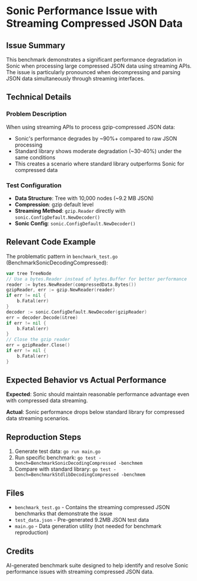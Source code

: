 # Sonic Performance Issue with Streaming Compressed JSON Data

## Issue Summary

This benchmark demonstrates a significant performance degradation in Sonic when processing large compressed JSON data using streaming APIs. The issue is particularly pronounced when decompressing and parsing JSON data simultaneously through streaming interfaces.

## Technical Details

### Problem Description
When using streaming APIs to process gzip-compressed JSON data:
- Sonic's performance degrades by ~90%+ compared to raw JSON processing
- Standard library shows moderate degradation (~30-40%) under the same conditions
- This creates a scenario where standard library outperforms Sonic for compressed data

### Test Configuration
- **Data Structure**: Tree with 10,000 nodes (~9.2 MB JSON)
- **Compression**: gzip default level
- **Streaming Method**: `gzip.Reader` directly with `sonic.ConfigDefault.NewDecoder()`
- **Sonic Config**: `sonic.ConfigDefault.NewDecoder()`

## Relevant Code Example

The problematic pattern in `benchmark_test.go` (BenchmarkSonicDecodingCompressed):
```go
var tree TreeNode
// Use a bytes.Reader instead of bytes.Buffer for better performance
reader := bytes.NewReader(compressedData.Bytes())
gzipReader, err := gzip.NewReader(reader)
if err != nil {
    b.Fatal(err)
}
decoder := sonic.ConfigDefault.NewDecoder(gzipReader)
err = decoder.Decode(&tree)
if err != nil {
    b.Fatal(err)
}
// Close the gzip reader
err = gzipReader.Close()
if err != nil {
    b.Fatal(err)
}
```

## Expected Behavior vs Actual Performance

**Expected**: Sonic should maintain reasonable performance advantage even with compressed data streaming.

**Actual**: Sonic performance drops below standard library for compressed data streaming scenarios.

## Reproduction Steps

1. Generate test data: `go run main.go`
2. Run specific benchmark: `go test -bench=BenchmarkSonicDecodingCompressed -benchmem`
3. Compare with standard library: `go test -bench=BenchmarkStdlibDecodingCompressed -benchmem`

## Files

- `benchmark_test.go` - Contains the streaming compressed JSON benchmarks that demonstrate the issue
- `test_data.json` - Pre-generated 9.2MB JSON test data
- `main.go` - Data generation utility (not needed for benchmark reproduction)

## Credits

AI-generated benchmark suite designed to help identify and resolve Sonic performance issues with streaming compressed JSON data.
